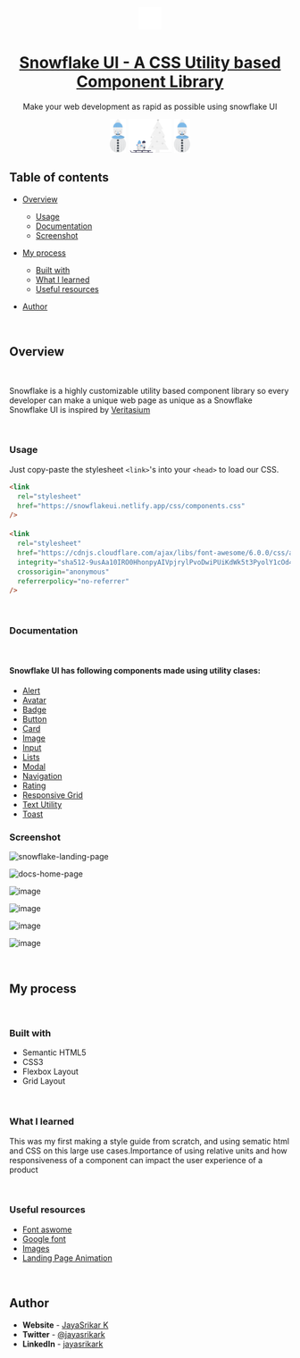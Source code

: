<div align="center">
  <img src="/assets/svg/snowflake-white.svg" height="40" width="40" alt="Snowflake ui logo"/>
  
# [Snowflake UI - A CSS Utility based Component Library](https://snowflakeui.netlify.app/)

Make your web development as rapid as possible using snowflake UI

</div>

<div style="diplay:flex;" align="center">
<img height="60" src="/assets/images/undraw_frozen_figure_omho.svg"/>
<img height="60" src="/assets/images/undraw_snow_fun_re_plbr.svg"/>
<img height="60" src="/assets/images/undraw_frozen_figure_omho.svg"/>
</div>

## **Table of contents**

- [Overview](#overview)

  - [Usage](#usage)
  - [Documentation](#documentation)
  - [Screenshot](#screenshot)

- [My process](#my-process)
  - [Built with](#built-with)
  - [What I learned](#what-i-learned)
  - [Useful resources](#useful-resources)
- [Author](#author)

<br />

## **Overview**

<br />

Snowflake is a highly customizable utility based component library so every developer can make a unique web page as unique as a Snowflake
Snowflake UI is inspired by [Veritasium](https://youtu.be/ao2Jfm35XeE)

<br />

### **Usage**

Just copy-paste the stylesheet `<link>`'s into your `<head>` to load our CSS.

```html
<link
  rel="stylesheet"
  href="https://snowflakeui.netlify.app/css/components.css"
/>

<link
  rel="stylesheet"
  href="https://cdnjs.cloudflare.com/ajax/libs/font-awesome/6.0.0/css/all.min.css"
  integrity="sha512-9usAa10IRO0HhonpyAIVpjrylPvoDwiPUiKdWk5t3PyolY1cOd4DSE0Ga+ri4AuTroPR5aQvXU9xC6qOPnzFeg=="
  crossorigin="anonymous"
  referrerpolicy="no-referrer"
/>
```

<br/>

### **Documentation**

<br />

#### Snowflake UI has following components made using utility clases:

- [Alert](https://snowflakeui.netlify.app/pages/components/alert/alert.html)
- [Avatar](https://snowflakeui.netlify.app/pages/components/avatar/avatar.html)
- [Badge](https://snowflakeui.netlify.app/components/badge/badge.html)
- [Button](https://snowflakeui.netlify.app/pages/components/badge/badge.html)
- [Card](https://snowflakeui.netlify.app/pages/components/card/card.html)
- [Image](https://snowflakeui.netlify.app/pages/components/image/image.html)
- [Input](https://snowflakeui.netlify.app/pages/components/input/input.html)
- [Lists](https://snowflakeui.netlify.app/pages/components/list/list.html)
- [Modal](https://snowflakeui.netlify.app/pages/components/modal/modal.html)
- [Navigation](https://snowflakeui.netlify.app/pages/components/navigation/navigation.html)
- [Rating](https://snowflakeui.netlify.app/pages/components/rating/rating.html)
- [Responsive Grid](https://snowflakeui.netlify.app/pages/components/grid/grid.html)
- [Text Utility](https://snowflakeui.netlify.app/pages/components/utility/utility.html)
- [Toast](https://snowflakeui.netlify.app/pages/components/toast/toast.html)

### **Screenshot**

![snowflake-landing-page](https://user-images.githubusercontent.com/60209418/153670839-846935f8-8c90-4c16-8466-31e1a118c67d.gif)

![docs-home-page](https://user-images.githubusercontent.com/60209418/153670969-6313f20c-9e4d-4861-95e7-f41929b1f746.png)

![image](https://user-images.githubusercontent.com/60209418/153671057-fb160991-ccdb-4b34-834b-ad7acfc5293b.png)

![image](https://user-images.githubusercontent.com/60209418/153671084-2d1e4ceb-e119-4c73-ad02-3462fde61456.png)

![image](https://user-images.githubusercontent.com/60209418/153671125-22ccb5aa-87d6-449c-a54a-173c25335e62.png)

![image](https://user-images.githubusercontent.com/60209418/153671224-0eda6367-0aeb-4714-aca9-6b688f93cef1.png)


<br />

## **My process**

<br />

### **Built with**

- Semantic HTML5
- CSS3
- Flexbox Layout
- Grid Layout

<br />

### **What I learned**

This was my first making a style guide from scratch, and using sematic html and CSS on this large use cases.Importance of using relative units and how responsiveness of a component can impact the user experience of a product

<br />

### **Useful resources**

- [Font aswome](https://fontawesome.com/)
- [Google font](https://fonts.google.com/)
- [Images](https://unsplash.com/)
- [Landing Page Animation](https://codeconvey.com/pure-css-falling-snowflake-animation/)

<br />

## **Author**

- **Website** - [JayaSrikar K](https://jayasrikark.netlify.app/)
- **Twitter** - [@jayasrikark](https://twitter.com/jayasrikark)
- **LinkedIn** - [jayasrikark](https://www.linkedin.com/in/jayasrikark/)
